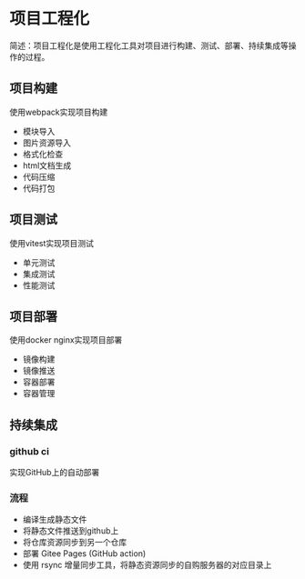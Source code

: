 # 项目工程化

简述：项目工程化是使用工程化工具对项目进行构建、测试、部署、持续集成等操作的过程。

## 项目构建

使用webpack实现项目构建

- 模块导入
- 图片资源导入
- 格式化检查
- html文档生成
- 代码压缩
- 代码打包

## 项目测试

使用vitest实现项目测试

- 单元测试
- 集成测试
- 性能测试

## 项目部署

使用docker nginx实现项目部署

- 镜像构建
- 镜像推送
- 容器部署
- 容器管理

## 持续集成

### github ci

实现GitHub上的自动部署

### 流程

- 编译生成静态文件
- 将静态文件推送到github上
- 将仓库资源同步到另一个仓库
- 部署 Gitee Pages (GitHub action)
- 使用 rsync 增量同步工具，将静态资源同步的自购服务器的对应目录上